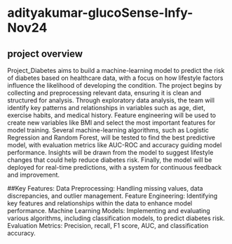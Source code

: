 # adityakumar-glucoSense-Infy-Nov24
## project overview
Project_Diabetes aims to build a machine-learning model to predict the risk of diabetes based on healthcare data, with a focus on how lifestyle factors influence the likelihood of developing the condition. The project begins by collecting and preprocessing relevant data, ensuring it is clean and structured for analysis. Through exploratory data analysis, the team will identify key patterns and relationships in variables such as age, diet, exercise habits, and medical history. Feature engineering will be used to create new variables like BMI and select the most important features for model training. Several machine-learning algorithms, such as Logistic Regression and Random Forest, will be tested to find the best predictive model, with evaluation metrics like AUC-ROC and accuracy guiding model performance. Insights will be drawn from the model to suggest lifestyle changes that could help reduce diabetes risk. Finally, the model will be deployed for real-time predictions, with a system for continuous feedback and improvement.

##Key Features:
Data Preprocessing: Handling missing values, data discrepancies, and outlier management.
Feature Engineering: Identifying key features and relationships within the data to enhance model performance.
Machine Learning Models: Implementing and evaluating various algorithms, including classification models, to predict diabetes risk.
Evaluation Metrics: Precision, recall, F1 score, AUC, and classification accuracy.
